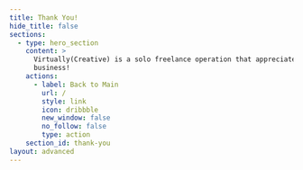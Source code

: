 ```yaml
---
title: Thank You!
hide_title: false
sections:
  - type: hero_section
    content: >
      Virtually(Creative) is a solo freelance operation that appreciates your
      business!
    actions:
      - label: Back to Main
        url: /
        style: link
        icon: dribbble
        new_window: false
        no_follow: false
        type: action
    section_id: thank-you
layout: advanced
---
```

